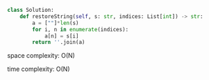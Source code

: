 ```python
class Solution:
    def restoreString(self, s: str, indices: List[int]) -> str:
        a = [""]*len(s)
        for i, n in enumerate(indices):
            a[n] = s[i]
        return ''.join(a)
```

space complexity: O(N)

time complexity: O(N)